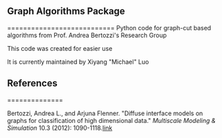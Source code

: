 ## Graph Algorithms Package
===========================
Python code for graph-cut based algorithms from Prof. Andrea Bertozzi's Research Group

This code was created for easier use

It is currently maintained by Xiyang "Michael" Luo 

## References
==============

Bertozzi, Andrea L., and Arjuna Flenner. "Diffuse interface models on graphs for classification of high dimensional data." *Multiscale Modeling & Simulation* 10.3 (2012): 1090-1118.<a href="http://epubs.siam.org/doi/pdf/10.1137/11083109X">link</a>


